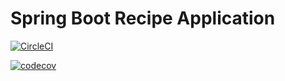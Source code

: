 # Spring Boot Recipe Application

[![CircleCI](https://circleci.com/gh/anhnguyentk/spring5-recipe-app-add-index-page.svg?style=svg)](https://circleci.com/gh/danhnguyentk/spring5-recipe-app-add-index-page)

[![codecov](https://codecov.io/gh/danhnguyentk/spring5-recipe-app-add-index-page/branch/master/graph/badge.svg)](https://codecov.io/gh/danhnguyentk/spring5-recipe-app-add-index-page)
